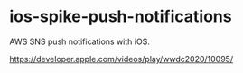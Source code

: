 # ios-spike-push-notifications
AWS SNS push notifications with iOS.


https://developer.apple.com/videos/play/wwdc2020/10095/

